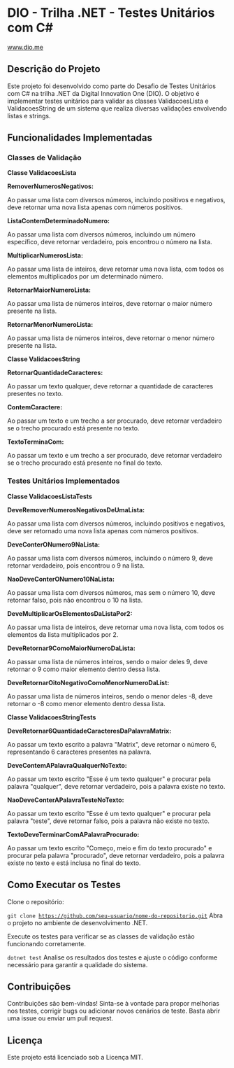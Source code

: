 # DIO - Trilha .NET - Testes Unitários com C#
www.dio.me

## Descrição do Projeto
Este projeto foi desenvolvido como parte do Desafio de Testes Unitários com C# na trilha .NET da Digital Innovation One (DIO). O objetivo é implementar testes unitários para validar as classes ValidacoesLista e ValidacoesString de um sistema que realiza diversas validações envolvendo listas e strings.

## Funcionalidades Implementadas
### Classes de Validação
**Classe ValidacoesLista**

**RemoverNumerosNegativos:**

Ao passar uma lista com diversos números, incluindo positivos e negativos, deve retornar uma nova lista apenas com números positivos.

**ListaContemDeterminadoNumero:**

Ao passar uma lista com diversos números, incluindo um número específico, deve retornar verdadeiro, pois encontrou o número na lista.

**MultiplicarNumerosLista:**

Ao passar uma lista de inteiros, deve retornar uma nova lista, com todos os elementos multiplicados por um determinado número.

**RetornarMaiorNumeroLista:**

Ao passar uma lista de números inteiros, deve retornar o maior número presente na lista.

**RetornarMenorNumeroLista:**

Ao passar uma lista de números inteiros, deve retornar o menor número presente na lista.

**Classe ValidacoesString**

**RetornarQuantidadeCaracteres:**

Ao passar um texto qualquer, deve retornar a quantidade de caracteres presentes no texto.

**ContemCaractere:**

Ao passar um texto e um trecho a ser procurado, deve retornar verdadeiro se o trecho procurado está presente no texto.

**TextoTerminaCom:**

Ao passar um texto e um trecho a ser procurado, deve retornar verdadeiro se o trecho procurado está presente no final do texto.

### Testes Unitários Implementados

**Classe ValidacoesListaTests**

**DeveRemoverNumerosNegativosDeUmaLista:**

Ao passar uma lista com diversos números, incluindo positivos e negativos, deve ser retornado uma nova lista apenas com números positivos.

**DeveConterONumero9NaLista:**

Ao passar uma lista com diversos números, incluindo o número 9, deve retornar verdadeiro, pois encontrou o 9 na lista.

**NaoDeveConterONumero10NaLista:**

Ao passar uma lista com diversos números, mas sem o número 10, deve retornar falso, pois não encontrou o 10 na lista.

**DeveMultiplicarOsElementosDaListaPor2:**

Ao passar uma lista de inteiros, deve retornar uma nova lista, com todos os elementos da lista multiplicados por 2.

**DeveRetornar9ComoMaiorNumeroDaLista:**

Ao passar uma lista de números inteiros, sendo o maior deles 9, deve retornar o 9 como maior elemento dentro dessa lista.

**DeveRetornarOitoNegativoComoMenorNumeroDaList:**

Ao passar uma lista de números inteiros, sendo o menor deles -8, deve retornar o -8 como menor elemento dentro dessa lista.

**Classe ValidacoesStringTests**

**DeveRetornar6QuantidadeCaracteresDaPalavraMatrix:**

Ao passar um texto escrito a palavra "Matrix", deve retornar o número 6, representando 6 caracteres presentes na palavra.

**DeveContemAPalavraQualquerNoTexto:**

Ao passar um texto escrito "Esse é um texto qualquer" e procurar pela palavra "qualquer", deve retornar verdadeiro, pois a palavra existe no texto.

**NaoDeveConterAPalavraTesteNoTexto:**

Ao passar um texto escrito "Esse é um texto qualquer" e procurar pela palavra "teste", deve retornar falso, pois a palavra não existe no texto.

**TextoDeveTerminarComAPalavraProcurado:**

Ao passar um texto escrito "Começo, meio e fim do texto procurado" e procurar pela palavra "procurado", deve retornar verdadeiro, pois a palavra existe no texto e está inclusa no final do texto.

## Como Executar os Testes
Clone o repositório:

<code>git clone https://github.com/seu-usuario/nome-do-repositorio.git</code>
Abra o projeto no ambiente de desenvolvimento .NET.

Execute os testes para verificar se as classes de validação estão funcionando corretamente.

<code>dotnet test</code>
Analise os resultados dos testes e ajuste o código conforme necessário para garantir a qualidade do sistema.

## Contribuições
Contribuições são bem-vindas! Sinta-se à vontade para propor melhorias nos testes, corrigir bugs ou adicionar novos cenários de teste. Basta abrir uma issue ou enviar um pull request.

## Licença
Este projeto está licenciado sob a Licença MIT.
